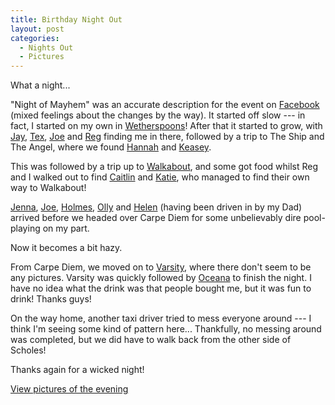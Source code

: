```yaml
---
title: Birthday Night Out
layout: post
categories:
  - Nights Out
  - Pictures
---
```

What a night...

"Night of Mayhem" was an accurate description for the event on [Facebook](https://www.facebook.com) (mixed feelings about the changes by the way). It started off slow --- in fact, I started on my own in [Wetherspoons](http://www.jdwetherspoon.co.uk/pubfinder/details.php?OutletNumber=38)! After that it started to grow, with [Jay](https://pictures.scholesmafia.co.uk/index.php/?profile=31), [Tex](https://pictures.scholesmafia.co.uk/index.php/?profile=18), [Joe](https://pictures.scholesmafia.co.uk/index.php/?profile=21) and [Reg](https://pictures.scholesmafia.co.uk/index.php/?profile=88) finding me in there, followed by a trip to The Ship and The Angel, where we found [Hannah](https://pictures.scholesmafia.co.uk/index.php/?profile=1) and [Keasey](https://pictures.scholesmafia.co.uk/index.php/?profile=3).

This was followed by a trip up to [Walkabout](http://walkabout.eu.com/010/LEC/intro.html), and some got food whilst Reg and I walked out to find [Caitlin](https://pictures.scholesmafia.co.uk/index.php/?profile=7) and [Katie](https://pictures.scholesmafia.co.uk/index.php/?profile=4), who managed to find their own way to Walkabout!

[Jenna](https://pictures.scholesmafia.co.uk/index.php/?profile=16), [Joe](https://pictures.scholesmafia.co.uk/index.php/?profile=8), [Holmes](https://pictures.scholesmafia.co.uk/index.php/?profile=9), [Olly](https://pictures.scholesmafia.co.uk/index.php/?profile=10) and [Helen](https://pictures.scholesmafia.co.uk/index.php/?profile=132) (having been driven in by my Dad) arrived before we headed over Carpe Diem for some unbelievably dire pool-playing on my part.

Now it becomes a bit hazy.

From Carpe Diem, we moved on to [Varsity](http://varsitybars.com/bars/bar.aspx?guid=6B619068-C8A0-430C-AC02-394CE5B53C54), where there don't seem to be any pictures. Varsity was quickly followed by [Oceana](https://www.oceanaclubs.com/pages/content.asp?PageID=382) to finish the night. I have no idea what the drink was that people bought me, but it was fun to drink! Thanks guys!

On the way home, another taxi driver tried to mess everyone around --- I think I'm seeing some kind of pattern here... Thankfully, no messing around was completed, but we did have to walk back from the other side of Scholes!

Thanks again for a wicked night!

[View pictures of the evening](https://pictures.scholesmafia.co.uk/index.php/2006/09/04.09.06,05.09.06-leeds/)